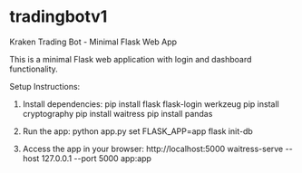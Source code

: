 # tradingbotv1

Kraken Trading Bot - Minimal Flask Web App

This is a minimal Flask web application with login and dashboard functionality.

Setup Instructions:

1. Install dependencies:
   pip install flask flask-login werkzeug
   pip install cryptography
   pip install waitress
   pip install pandas

2. Run the app:
   python app.py
   set FLASK_APP=app
   flask init-db

3. Access the app in your browser:
   http://localhost:5000
   waitress-serve --host 127.0.0.1 --port 5000 app:app
